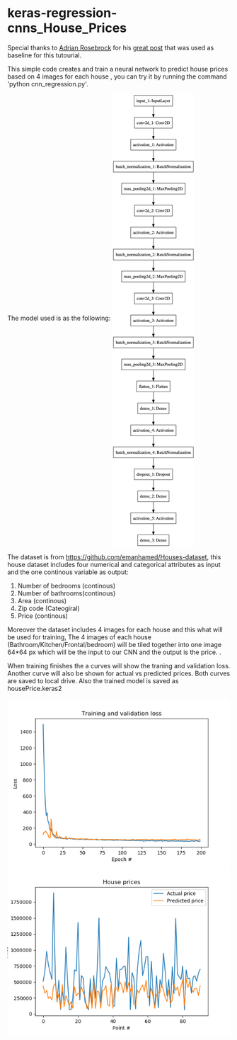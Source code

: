 # keras-regression-cnns_House_Prices


Special thanks to [Adrian Rosebrock](https://www.pyimagesearch.com/author/adrian/)   for his  [great post](https://www.pyimagesearch.com/2019/01/28/keras-regression-and-cnns//) that was used as baseline for this tutourial.

This  simple code  creates and train a neural network to predict house prices based on 4 images for each house , you can try it by running the command  'python cnn_regression.py'. 


The model used is as the following:
<img src="https://github.com/Walid-Ahmed/keras-regression-cnns_House_Prices/blob/master/sampleImages/model.png"  align="middle">


The dataset is from   https://github.com/emanhamed/Houses-dataset, this house dataset includes four numerical and categorical attributes as input and the one continous variable as output:
1. Number of bedrooms (continous)
2. Number of bathrooms(continous)
3. Area (continous)
4. Zip code (Cateogiral)
5. Price (continous)

Moreover the dataset includes 4 images for each house and this what will be used for training, The 4 images of each house (Bathroom/Kitchen/Frontal/bedroom) will be tiled together into one image 64*64 px which will be the input to our CNN and the output is the price. .


When training finishes the   a curves will show the traning and validation loss. Another curve will also be shown for actual vs predicted prices. Both curves are saved to local drive. Also the trained  model is saved as housePrice.keras2 

<img src="https://github.com/Walid-Ahmed/keras-regression-cnns_House_Prices/blob/master/sampleImages/loss.png">

<img src="https://github.com/Walid-Ahmed/keras-regression-cnns_House_Prices/blob/master/sampleImages/price.png">
